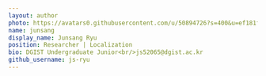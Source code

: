 ```yaml
---
layout: author
photo: https://avatars0.githubusercontent.com/u/50894726?s=400&u=ef181f71fab60468533457680c3f0c358e4722e9&v=4
name: junsang
display_name: Junsang Ryu
position: Researcher | Localization
bio: DGIST Undergraduate Junior<br/>js52065@dgist.ac.kr
github_username: js-ryu
---
```

